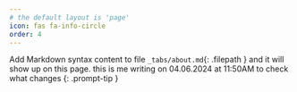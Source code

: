 ```yaml
---
# the default layout is 'page'
icon: fas fa-info-circle
order: 4
---
```


 Add Markdown syntax content to file `_tabs/about.md`{: .filepath } and it will show up on this page.
 this is me writing on 04.06.2024 at 11:50AM to check what changes
{: .prompt-tip }
